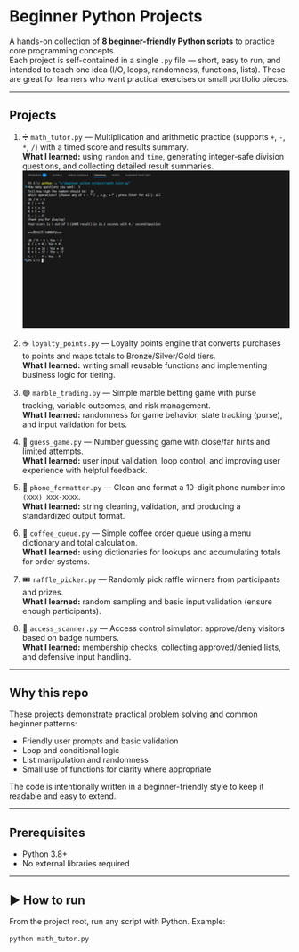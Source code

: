 # Beginner Python Projects 

A hands-on collection of **8 beginner-friendly Python scripts** to practice core programming concepts.  
Each project is self-contained in a single `.py` file — short, easy to run, and intended to teach one idea (I/O, loops, randomness, functions, lists). These are great for learners who want practical exercises or small portfolio pieces.

---

##  Projects 

1. ➗ `math_tutor.py` — Multiplication and arithmetic practice (supports `+`, `-`, `*`, `/`) with a timed score and results summary.  
   **What I learned:** using `random` and `time`, generating integer-safe division questions, and collecting detailed result summaries.
   ![Math Tutor Demo](math_tutor_demo.png)

2. ☕ `loyalty_points.py` — Loyalty points engine that converts purchases to points and maps totals to Bronze/Silver/Gold tiers.  
   **What I learned:** writing small reusable functions and implementing business logic for tiering.

3. 🟢 `marble_trading.py` — Simple marble betting game with purse tracking, variable outcomes, and risk management.  
   **What I learned:** randomness for game behavior, state tracking (purse), and input validation for bets.

4. 🎯 `guess_game.py` — Number guessing game with close/far hints and limited attempts.  
   **What I learned:** user input validation, loop control, and improving user experience with helpful feedback.

5. 📱 `phone_formatter.py` — Clean and format a 10-digit phone number into `(XXX) XXX-XXXX`.  
   **What I learned:** string cleaning, validation, and producing a standardized output format.

6. 🧾 `coffee_queue.py` — Simple coffee order queue using a menu dictionary and total calculation.  
   **What I learned:** using dictionaries for lookups and accumulating totals for order systems.

7. 🎟️ `raffle_picker.py` — Randomly pick raffle winners from participants and prizes.  
   **What I learned:** random sampling and basic input validation (ensure enough participants).

8. 🛂 `access_scanner.py` — Access control simulator: approve/deny visitors based on badge numbers.  
   **What I learned:** membership checks, collecting approved/denied lists, and defensive input handling.

---

##  Why this repo
These projects demonstrate practical problem solving and common beginner patterns:
- Friendly user prompts and basic validation  
- Loop and conditional logic  
- List manipulation and randomness  
- Small use of functions for clarity where appropriate

The code is intentionally written in a beginner-friendly style to keep it readable and easy to extend.

---

##  Prerequisites
- Python 3.8+  
- No external libraries required

---

## ▶ How to run
From the project root, run any script with Python. Example:

```bash
python math_tutor.py
